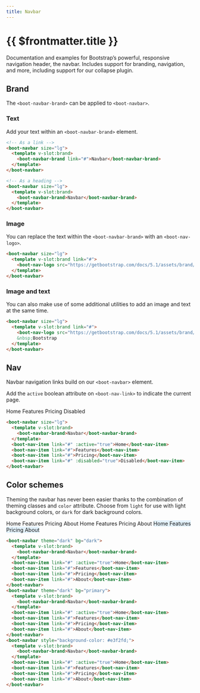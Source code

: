 ```yaml
---
title: Navbar
---
```


# {{ $frontmatter.title }}

Documentation and examples for Bootstrap’s powerful, responsive navigation header, the navbar. Includes support for branding, navigation, and more, including support for our collapse plugin.

## Brand

The ```<boot-navbar-brand>``` can be applied to ```<boot-navbar>```.

### Text

Add your text within an ```<boot-navbar-brand>``` element.

<div class="example">
  <boot-navbar size="lg">
    <template v-slot:brand>
      <boot-navbar-brand link="#">Navbar</boot-navbar-brand>
    </template>
  </boot-navbar>
  <boot-navbar size="lg">
    <template v-slot:brand>
      <boot-navbar-brand>Navbar</boot-navbar-brand>
    </template>
  </boot-navbar>
</div>

```html
<!-- As a link -->
<boot-navbar size="lg">
  <template v-slot:brand>
    <boot-navbar-brand link="#">Navbar</boot-navbar-brand>
  </template>
</boot-navbar>

<!-- As a heading -->
<boot-navbar size="lg">
  <template v-slot:brand>
    <boot-navbar-brand>Navbar</boot-navbar-brand>
  </template>
</boot-navbar>
```

### Image

You can replace the text within the ```<boot-navbar-brand>``` with an ```<boot-nav-logo>```.

<div class="example">
  <boot-navbar size="lg">
    <template v-slot:brand link="#">
      <boot-nav-logo src="https://getbootstrap.com/docs/5.1/assets/brand/bootstrap-logo.svg"/>
    </template>
  </boot-navbar>
</div>

```html
<boot-navbar size="lg">
  <template v-slot:brand link="#">
    <boot-nav-logo src="https://getbootstrap.com/docs/5.1/assets/brand/bootstrap-logo.svg"/>
  </template>
</boot-navbar>
```

### Image and text

You can also make use of some additional utilities to add an image and text at the same time.

<div class="example">
  <boot-navbar size="lg">
    <template v-slot:brand link="#">
      <boot-nav-logo src="https://getbootstrap.com/docs/5.1/assets/brand/bootstrap-logo.svg"/>
      &nbsp;Bootstrap
    </template>
  </boot-navbar>
</div>

```html
<boot-navbar size="lg">
  <template v-slot:brand link="#">
    <boot-nav-logo src="https://getbootstrap.com/docs/5.1/assets/brand/bootstrap-logo.svg"/>
    &nbsp;Bootstrap
  </template>
</boot-navbar>
```

## Nav

Navbar navigation links build on our ```<boot-navbar>``` element.

Add the ```active``` boolean attribute on ```<boot-nav-link>``` to indicate the current page.

<div class="example">
  <boot-navbar size="lg">
    <template v-slot:brand>
      <boot-navbar-brand>Navbar</boot-navbar-brand>
    </template>
    <boot-nav-item link="#" :active="true">Home</boot-nav-item>
    <boot-nav-item link="#">Features</boot-nav-item>
    <boot-nav-item link="#">Pricing</boot-nav-item>
    <boot-nav-item link="#" :disabled="true">Disabled</boot-nav-item>
  </boot-navbar>
</div>

```html
<boot-navbar size="lg">
  <template v-slot:brand>
    <boot-navbar-brand>Navbar</boot-navbar-brand>
  </template>
  <boot-nav-item link="#" :active="true">Home</boot-nav-item>
  <boot-nav-item link="#">Features</boot-nav-item>
  <boot-nav-item link="#">Pricing</boot-nav-item>
  <boot-nav-item link="#" :disabled="true">Disabled</boot-nav-item>
</boot-navbar>
```

## Color schemes

Theming the navbar has never been easier thanks to the combination of theming classes and ```color``` attribute. Choose from ```light``` for use with light background colors, or ```dark``` for dark background colors.

<div class="example">
  <boot-navbar theme="dark" bg="dark">
    <template v-slot:brand>
      <boot-navbar-brand>Navbar</boot-navbar-brand>
    </template>
    <boot-nav-item link="#" :active="true">Home</boot-nav-item>
    <boot-nav-item link="#">Features</boot-nav-item>
    <boot-nav-item link="#">Pricing</boot-nav-item>
    <boot-nav-item link="#">About</boot-nav-item>
  </boot-navbar>
  <boot-navbar theme="dark" bg="primary">
    <template v-slot:brand>
      <boot-navbar-brand>Navbar</boot-navbar-brand>
    </template>
    <boot-nav-item link="#" :active="true">Home</boot-nav-item>
    <boot-nav-item link="#">Features</boot-nav-item>
    <boot-nav-item link="#">Pricing</boot-nav-item>
    <boot-nav-item link="#">About</boot-nav-item>
  </boot-navbar>
  <boot-navbar style="background-color: #e3f2fd;">
    <template v-slot:brand>
      <boot-navbar-brand>Navbar</boot-navbar-brand>
    </template>
    <boot-nav-item link="#" :active="true">Home</boot-nav-item>
    <boot-nav-item link="#">Features</boot-nav-item>
    <boot-nav-item link="#">Pricing</boot-nav-item>
    <boot-nav-item link="#">About</boot-nav-item>
  </boot-navbar>
</div>

```html
<boot-navbar theme="dark" bg="dark">
  <template v-slot:brand>
    <boot-navbar-brand>Navbar</boot-navbar-brand>
  </template>
  <boot-nav-item link="#" :active="true">Home</boot-nav-item>
  <boot-nav-item link="#">Features</boot-nav-item>
  <boot-nav-item link="#">Pricing</boot-nav-item>
  <boot-nav-item link="#">About</boot-nav-item>
</boot-navbar>
<boot-navbar theme="dark" bg="primary">
  <template v-slot:brand>
    <boot-navbar-brand>Navbar</boot-navbar-brand>
  </template>
  <boot-nav-item link="#" :active="true">Home</boot-nav-item>
  <boot-nav-item link="#">Features</boot-nav-item>
  <boot-nav-item link="#">Pricing</boot-nav-item>
  <boot-nav-item link="#">About</boot-nav-item>
</boot-navbar>
<boot-navbar style="background-color: #e3f2fd;">
  <template v-slot:brand>
    <boot-navbar-brand>Navbar</boot-navbar-brand>
  </template>
  <boot-nav-item link="#" :active="true">Home</boot-nav-item>
  <boot-nav-item link="#">Features</boot-nav-item>
  <boot-nav-item link="#">Pricing</boot-nav-item>
  <boot-nav-item link="#">About</boot-nav-item>
</boot-navbar>
```